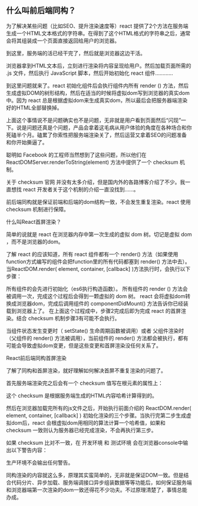 ## 什么叫前后端同构？

为了解决某些问题（比如SEO、提升渲染速度等）react 提供了2个方法在服务端生成一个HTML文本格式的字符串。在得到了这个HTML格式的字符串之后，通常会将其组装成一个页面直接返回给用户的浏览器。

到这里，服务端的活已经干完了，然后就是浏览器这边干活。

浏览器拿到HTML文本后，立刻进行渲染将内容呈现给用户。然后加载页面所需的 .js 文件，然后执行 JavaScript 脚本，然后开始初始化 react 组件…………

到这里问题就来了。react 初始化组件后会执行组件内所有 render () 方法，然后生成虚拟DOM的树形结构，然后在适当的时候将虚拟dom写到浏览器的真实dom中。因为 react 总是根据虚拟dom来生成真实dom，所以最后会把服务器端渲染好的HTML全部替换掉。

上面这个事情说不是问题确实也不是问题，无非就是用户看到页面然后“闪现”一下。说是问题还真是个问题，产品会拿着这毛病从用户体验的角度在各种场合和你死磕半个月。磕累了你索性把服务端渲染关了，然后运营又拿着SEO的问题准备和你开始撕逼了。

聪明如 Facebook 的工程师当然想到了这些问题，所以他们在ReactDOMServer.renderToString(element) 方法中提供了一个 checksum 机制。

关于 checksum 官网 并没有太多介绍，但是国内外的各路博客介绍了不少。我一直想找 react 开发者关于这个机制的介绍一直没找到……。

前后端同构就是保证前端和后端的dom结构一致，不会发生重复渲染。react 使用 checksum 机制进行保障。

什么叫React首屏渲染？

简单的说就是 react 在浏览器内存中第一次生成的虚拟 dom 树。切记是虚拟 dom ，而不是浏览器的dom。

了解 react 的应该知道，所有 react 组件都有一个 render() 方法（如果使用function方式编写的组件会把function里的所有代码都塞到 render() 方法中去）。当ReactDOM.render( element, container, [callback] )方法执行时，会执行以下步骤：

所有组件的会先进行初始化（es6执行构造函数）。
所有组件的 render () 方法会被调用一次，完成这个过程后会得到一颗虚拟的 dom 树。
 react 会将虚拟dom转换成浏览器dom，完成后调用组件的 componentDidMount() 方法告诉你已经装载到浏览器上了。
在上面这个过程成中，步骤2完成后即为完成 react 的首屏渲染。结合 checksum 机制步骤3有可能不会执行。

当组件状态发生变更时（ setState() 生命周期函数被调用）或者 父组件渲染时（父组件的 render() 方法被调用），当前组件的 render() 方法都会被执行，都有可能会导致虚拟dom变更，但是这些变更和首屏渲染没任何关系了。

React前后端同构首屏渲染

了解了同构和首屏渲染，就好理解如何解决首屏不重复渲染的问题了。

首先服务端渲染完之后会有一个 checksum 值写在根元素的属性上：



这个 checksum 是根据服务端生成的HTML内容哈希计算得到的。

然后在浏览器加载完所有的js文件之后，开始执行前面介绍的 ReactDOM.render( element, container, [callback] )  初始化渲染的三个步骤。当执行完第二步生成虚拟dom后，react 会根虚拟dom用相同的算法计算一个哈希值，如果和 checksum 一致则认为服务器已经完成渲染，不会再执行第三步。

如果 checksum 比对不一致，在 开发环境 和 测试环境 会在浏览器console中输出以下警告内容：



生产环境不会输出任何警告。

同构渲染的内容就这么多，原理其实蛮简单的，无非就是保证DOM一致。但是结合代码分片、异步加载、服务端调接口异步组装数据等等功能后，如何保证服务端和浏览器端第一次渲染的dom一致还得花不少功夫。不过原理清楚了，事情总能办成。

